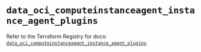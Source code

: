 # `data_oci_computeinstanceagent_instance_agent_plugins`

Refer to the Terraform Registry for docs: [`data_oci_computeinstanceagent_instance_agent_plugins`](https://registry.terraform.io/providers/oracle/oci/6.18.0/docs/data-sources/computeinstanceagent_instance_agent_plugins).
